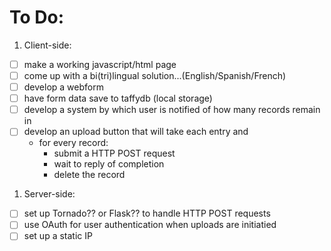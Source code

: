 # To Do:

1. Client-side:
  - [ ] make a working javascript/html page
  - [ ] come up with a bi(tri)lingual solution...(English/Spanish/French)
  - [ ] develop a webform
  - [ ] have form data save to taffydb (local storage)
  - [ ] develop a system by which user is notified of how many records remain in 
  - [ ] develop an upload button that will take each entry and 
    - for every record:
      - submit a HTTP POST request
      - wait to reply of completion
      - delete the record
1. Server-side:
  - [ ] set up Tornado?? or Flask?? to handle HTTP POST requests
  - [ ] use OAuth for user authentication when uploads are initiatied
  - [ ] set up a static IP

